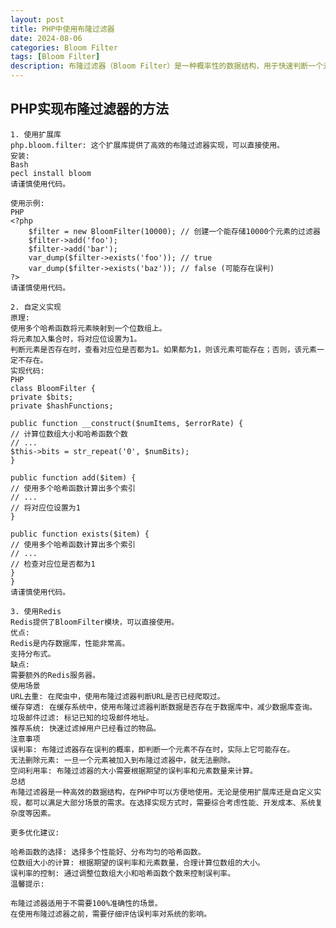 ```yaml
---
layout: post
title: PHP中使用布隆过滤器
date: 2024-08-06
categories: Bloom Filter
tags: [Bloom Filter]
description: 布隆过滤器（Bloom Filter）是一种概率性的数据结构，用于快速判断一个元素是否在一个集合中。它具有空间高效、查询速度快等优点，常用于大规模数据的去重、缓存穿透等场景。
---
```


## PHP实现布隆过滤器的方法
    1. 使用扩展库
    php.bloom.filter: 这个扩展库提供了高效的布隆过滤器实现，可以直接使用。
    安装:
    Bash
    pecl install bloom
    请谨慎使用代码。

    使用示例:
    PHP
    <?php
        $filter = new BloomFilter(10000); // 创建一个能存储10000个元素的过滤器
        $filter->add('foo');
        $filter->add('bar');
        var_dump($filter->exists('foo')); // true
        var_dump($filter->exists('baz')); // false (可能存在误判)
    ?>
    请谨慎使用代码。

    2. 自定义实现
    原理:
    使用多个哈希函数将元素映射到一个位数组上。
    将元素加入集合时，将对应位设置为1。
    判断元素是否存在时，查看对应位是否都为1。如果都为1，则该元素可能存在；否则，该元素一定不存在。
    实现代码:
    PHP
    class BloomFilter {
    private $bits;
    private $hashFunctions;

    public function __construct($numItems, $errorRate) {
    // 计算位数组大小和哈希函数个数
    // ...
    $this->bits = str_repeat('0', $numBits);
    }

    public function add($item) {
    // 使用多个哈希函数计算出多个索引
    // ...
    // 将对应位设置为1
    }

    public function exists($item) {
    // 使用多个哈希函数计算出多个索引
    // ...
    // 检查对应位是否都为1
    }
    }
    请谨慎使用代码。

    3. 使用Redis
    Redis提供了BloomFilter模块，可以直接使用。
    优点:
    Redis是内存数据库，性能非常高。
    支持分布式。
    缺点:
    需要额外的Redis服务器。
    使用场景
    URL去重: 在爬虫中，使用布隆过滤器判断URL是否已经爬取过。
    缓存穿透: 在缓存系统中，使用布隆过滤器判断数据是否存在于数据库中，减少数据库查询。
    垃圾邮件过滤: 标记已知的垃圾邮件地址。
    推荐系统: 快速过滤掉用户已经看过的物品。
    注意事项
    误判率: 布隆过滤器存在误判的概率，即判断一个元素不存在时，实际上它可能存在。
    无法删除元素: 一旦一个元素被加入到布隆过滤器中，就无法删除。
    空间利用率: 布隆过滤器的大小需要根据期望的误判率和元素数量来计算。
    总结
    布隆过滤器是一种高效的数据结构，在PHP中可以方便地使用。无论是使用扩展库还是自定义实现，都可以满足大部分场景的需求。在选择实现方式时，需要综合考虑性能、开发成本、系统复杂度等因素。

    更多优化建议:

    哈希函数的选择: 选择多个性能好、分布均匀的哈希函数。
    位数组大小的计算: 根据期望的误判率和元素数量，合理计算位数组的大小。
    误判率的控制: 通过调整位数组大小和哈希函数个数来控制误判率。
    温馨提示:

    布隆过滤器适用于不需要100%准确性的场景。
    在使用布隆过滤器之前，需要仔细评估误判率对系统的影响。


